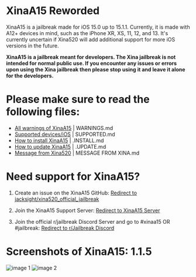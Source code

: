 # XinaA15 Reworded
XinaA15 is a jailbreak made for iOS 15.0 up to 15.1.1. Currently, it is made with A12+ devices in mind, such as the iPhone XR, XS, 11, 12, and 13.
It's currently uncertain if Xina520 will add additional support for more iOS versions in the future.

**XinaA15 is a jailbreak meant for developers. The Xina jailbreak is not intended for normal public use. If you encounter any issues or errors upon using the Xina jailbreak then please stop using it and leave it alone for the developers.**

# Please make sure to read the following files:
- [All warnings of XinaA15](https://github.com/NotDarkn/XinaA15/blob/main/WARNINGS.md) | WARNINGS.md
- [Supported devices/iOS](https://github.com/NotDarkn/XinaA15/blob/main/SUPPORTED.md) | SUPPORTED.md
- [How to install XinaA15](https://github.com/NotDarkn/XinaA15/blob/main/.INSTALL.md) | .INSTALL.md
- [How to update XinaA15](https://github.com/NotDarkn/XinaA15/blob/main/.UPDATE.md) | .UPDATE.md
- [Message from Xina520](https://github.com/NotDarkn/XinaA15/blob/main/MESSAGE%20FROM%20XINA.md) | MESSAGE FROM XINA.md

# Need support for XinaA15?
1. Create an issue on the XinaA15 GitHub:
[Redirect to jacksight/xina520_official_jailbreak](https://github.com/jacksight/xina520_official_jailbreak/issues)

2. Join the XinaA15 Support Server:
[Redirect to XinaA15 Server](https://discord.gg/G36MhwWAd3)

3. Join the official r/jailbreak Discord Server and go to #xinaa15 OR #jailbreak:
[Redirect to r/Jailbreak Discord](https://discord.gg/jb)

# Screenshots of XinaA15: 1.1.5

![image 1](https://user-images.githubusercontent.com/73033672/210463140-41189e80-48dd-4531-ba44-72ebcb0b3fee.PNG)
![image 2](https://user-images.githubusercontent.com/73033672/210463141-d86f1fb0-9f6b-49cc-bfd3-9cc210c130c0.PNG)
